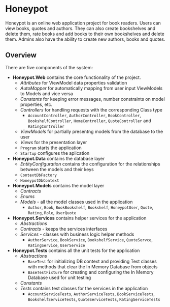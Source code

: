 # Honeypot
Honeypot is an online web application project for book readers. Users can view books, quotes and authors. They can also create bookshelves and delete them, rate books and add books to their own bookshelves and delete them. Admins also have the ability to create new authors, books and quotes.

## Overview
There are five components of the system:
* **Honeypot.Web** contains the core functionality of the project. 
  * *Attributes* for ViewModel data properties validation
  * *AutoMapper* for automatically mapping from user input ViewModels to Models and vice versa
  * *Constants* for keeping error messages, number constraints on model properties, etc.
  * *Controllers* for handling requests with the corresponding Class type
    * `AccountController`, `AuthorController`, `BookController`, `BookshelfController`, `HomeController`, `QuoteController` and `RatingController`  
  * *ViewModels* for partially presentng models from the database to the user
  * *Views* for the presentation layer
  * `Program` starts the application
  * `Startup` configures the aplication
* **Honeypot.Data** contains the database layer
  * *EntityConfiguration* contains the configuration for the relationships between the models and their keys
  * `ContextDbFactory`
  * `HoneypotDbContext`
* **Honeypot.Models** contains the model layer
  * *Contracts*
  * *Enums*
  * *Models* - all the model classes used in the application
    * `Author`, `Book`, `BookBookshelf`, `Bookshelf`, `HoneypotUser`, `Quote`, `Rating`, `Role`, `UserQuote`
* **Honeypot.Services** contains helper services for the application
  * *Abstractions*
  * *Contracts* - keeps the services interfaces
  * *Services* - classes with business logic helper methods 
    * `AuthorService`, `BookService`, `BookshelfService`, `QuoteServce`, `RatingService`, `UserService`
* **Honeypot.Tests** contains all the unit tests for the application
  * *Abstractions*
    * `BaseTest` for initializing DB context and providing Test classes with methods that clear the In Memory Database from objects
    * `BaseTestFixture` for creating and configuring the In Memory Database used for unit testing
  * *Constants*
  * *Tests* contains test classes for the services in the application 
    * `AccountServiceTests`, `AuthorServiceTests`, `BookServiceTests`, `BookshelfServiceTests`, `QuoteServiceTests`, `RatingServiceTests`
